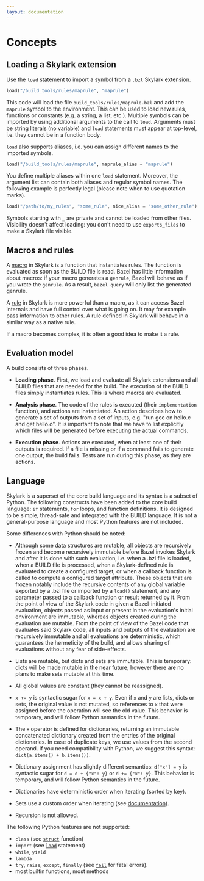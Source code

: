```yaml
---
layout: documentation
---
```


# Concepts

## Loading a Skylark extension

Use the `load` statement to import a symbol from a `.bzl` Skylark
extension.

```python
load("/build_tools/rules/maprule", "maprule")
```

This code will load the file `build_tools/rules/maprule.bzl` and add the
`maprule` symbol to the environment. This can be used to load new rules,
functions or constants (e.g. a string, a list, etc.). Multiple symbols can be
imported by using additional arguments to the call to `load`. Arguments must
be string literals (no variable) and `load` statements must appear at
top-level, i.e. they cannot be in a function body.

`load` also supports aliases, i.e. you can assign different names to the
imported symbols.

```python
load("/build_tools/rules/maprule", maprule_alias = "maprule")
```

You define multiple aliases within one `load` statement. Moreover, the argument
list can contain both aliases and regular symbol names. The following example is
perfectly legal (please note when to use quotation marks).

```python
load("/path/to/my_rules", "some_rule", nice_alias = "some_other_rule")
```

Symbols starting with `_` are private and cannot be loaded from other files.
Visibility doesn't affect loading: you don't need to use `exports_files` to make
a Skylark file visible.

## Macros and rules

A [macro](macros.html) in Skylark is a function that instantiates rules. The
function is evaluated as soon as the BUILD file is read. Bazel has little
information about macros: if your macro generates a `genrule`, Bazel will behave
as if you wrote the `genrule`. As a result, `bazel query` will only list the
generated genrule.

A [rule](rules.html) in Skylark is more powerful than a macro, as it can access
Bazel internals and have full control over what is going on. It may for example
pass information to other rules. A rule defined in Skylark will behave in a
similar way as a native rule.

If a macro becomes complex, it is often a good idea to make it a rule.

## Evaluation model

A build consists of three phases.

* **Loading phase**. First, we load and evaluate all Skylark extensions and all BUILD
  files that are needed for the build. The execution of the BUILD files simply
  instantiates rules. This is where macros are evaluated.

* **Analysis phase**. The code of the rules is executed (their `implementation`
  function), and actions are instantiated. An action describes how to generate
  a set of outputs from a set of inputs, e.g. "run gcc on hello.c and get
  hello.o". It is important to note that we have to list explicitly which
  files will be generated before executing the actual commands.

* **Execution phase**. Actions are executed, when at least one of their outputs is
  required. If a file is missing or if a command fails to generate one output,
  the build fails. Tests are run during this phase, as they are actions.

## Language

Skylark is a superset of the core build language and its syntax is a subset of
Python. The following constructs have been added to the core build language:
`if` statements, `for` loops, and function definitions.
It is designed to be simple, thread-safe and integrated with the
BUILD language. It is not a general-purpose language and most Python
features are not included.


Some differences with Python should be noted:

* Although some data structures are mutable, all objects are recursively frozen
  and become recursively immutable before Bazel invokes Skylark
  and after it is done with such evaluation,
  i.e. when a .bzl file is loaded, when a BUILD file is processed,
  when a Skylark-defined rule is evaluated to create a configured target, or
  when a callback function is called to compute a configured target attribute.
  These objects that are frozen notably include the recursive contents of any
  global variable exported by a .bzl file or imported by a `load()` statement,
  and any parameter passed to a callback function or result returned by it.
  From the point of view of the Skylark code
  in given a Bazel-initiated evaluation,
  objects passed as input or present in the evaluation's initial environment
  are immutable, whereas objects created during the evaluation are mutable.
  From the point of view of the Bazel code that evaluates said Skylark code,
  all inputs and outputs of the evaluation are recursively immutable
  and all evaluations are deterministic,
  which guarantees the hermeticity of the build,
  and allows sharing of evaluations without any fear of side-effects.

* Lists are mutable, but dicts and sets are immutable.
  This is temporary: dicts will be made mutable in the near future;
  however there are no plans to make sets mutable at this time.

* All global values are constant (they cannot be reassigned).

* `x += y` is syntactic sugar for `x = x + y`. Even if `x` and `y` are lists,
  dicts or sets, the original value is not mutated, so references to `x`
  that were assigned before the operation will see the old value. This behavior
  is temporary, and will follow Python semantics in the future.

* The `+` operator is defined for dictionaries, returning an immutable
  concatenated dictionary created from the entries of the original
  dictionaries. In case of duplicate keys, we use values from the second
  operand. If you need compatibility with Python, we suggest this syntax:
  `dict(a.items() + b.items())`.

* Dictionary assignment has slightly different semantics: `d["x"] = y` is
  syntactic sugar for `d = d + {"x": y}` or `d += {"x": y}`. This behavior
  is temporary, and will follow Python semantics in the future.

* Dictionaries have deterministic order when iterating (sorted by key).

* Sets use a custom order when iterating (see
  [documentation](lib/globals.html#set)).

* Recursion is not allowed.

The following Python features are not supported:

* `class` (see [`struct`](lib/globals.html#struct) function)
* `import` (see [`load`](#loading-a-skylark-extension) statement)
* `while`, `yield`
* `lambda`
* `try`, `raise`, `except`, `finally` (see [`fail`](lib/globals.html#fail)
  for fatal errors).
* most builtin functions, most methods


